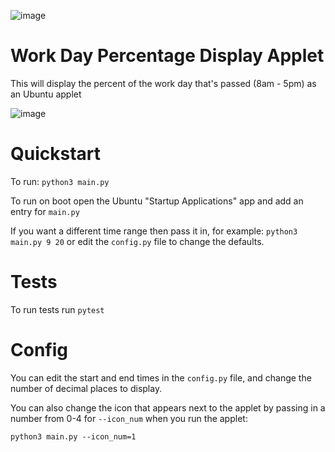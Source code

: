 ![image](https://travis-ci.org/Benhgift/work_time_percent_applet.svg?branch=master)

# Work Day Percentage Display Applet

This will display the percent of the work day that's passed (8am - 5pm) as an Ubuntu applet

![image](https://i.imgur.com/HAxybM0.png)

# Quickstart

To run: `python3 main.py`

To run on boot open the Ubuntu "Startup Applications" app and add an entry for `main.py`

If you want a different time range then pass it in, for example: `python3 main.py 9 20`
 or edit the `config.py` file to change the defaults. 

# Tests

To run tests run `pytest`

# Config

You can edit the start and end times in the `config.py` file, and change the number of decimal places to display. 

You can also change the icon that appears next to the applet by passing in a number from 0-4 for `--icon_num` when you run the applet: 

`python3 main.py --icon_num=1`
